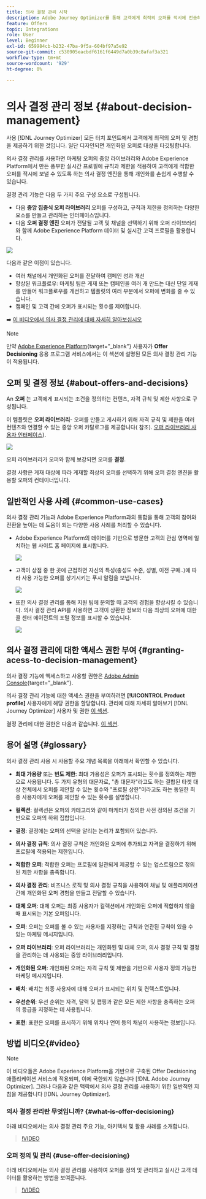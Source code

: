 ```yaml
---
title: 의사 결정 관리 시작
description: Adobe Journey Optimizer를 통해 고객에게 최적의 오퍼를 적시에 전송하는 방법을 살펴볼 수 있습니다
feature: Offers
topic: Integrations
role: User
level: Beginner
exl-id: 659984cb-b232-47ba-9f5a-604bf97a5e92
source-git-commit: c530905eacbdf6161f6449d7a0b39c8afaf3a321
workflow-type: tm+mt
source-wordcount: '929'
ht-degree: 0%

---
```


# 의사 결정 관리 정보 {#about-decision-management}

사용 [!DNL Journey Optimizer] 모든 터치 포인트에서 고객에게 최적의 오퍼 및 경험을 제공하기 위한 것입니다. 일단 디자인되면 개인화된 오퍼로 대상을 타깃팅합니다.

의사 결정 관리를 사용하면 마케팅 오퍼의 중앙 라이브러리와 Adobe Experience Platform에서 만든 풍부한 실시간 프로필에 규칙과 제한을 적용하여 고객에게 적합한 오퍼를 적시에 보낼 수 있도록 하는 의사 결정 엔진을 통해 개인화를 손쉽게 수행할 수 있습니다.

결정 관리 기능은 다음 두 가지 주요 구성 요소로 구성됩니다.

* 다음 **중앙 집중식 오퍼 라이브러리** 오퍼를 구성하고, 규칙과 제한을 정의하는 다양한 요소를 만들고 관리하는 인터페이스입니다.
* 다음 **오퍼 결정 엔진** 오퍼가 전달될 고객 및 채널을 선택하기 위해 오퍼 라이브러리와 함께 Adobe Experience Platform 데이터 및 실시간 고객 프로필을 활용합니다.

![](../assets/architecture.png)

다음과 같은 이점이 있습니다.

* 여러 채널에서 개인화된 오퍼를 전달하여 캠페인 성과 개선
* 향상된 워크플로우: 마케팅 팀은 게재 또는 캠페인을 여러 개 만드는 대신 단일 게재를 만들어 워크플로우를 개선하고 템플릿의 여러 부분에서 오퍼에 변화를 줄 수 있습니다.
* 캠페인 및 고객 간에 오퍼가 표시되는 횟수를 제어합니다.

➡️ [이 비디오에서 의사 결정 관리에 대해 자세히 알아보십시오](#video)


>[!NOTE]
>
>만약 [Adobe Experience Platform](https://experienceleague.adobe.com/docs/experience-platform/landing/home.html){target=&quot;_blank&quot;} 사용자가 **Offer Decisioning** 응용 프로그램 서비스에서는 이 섹션에 설명된 모든 의사 결정 관리 기능이 적용됩니다.

## 오퍼 및 결정 정보 {#about-offers-and-decisions}

An **오퍼** 는 고객에게 표시되는 조건을 정의하는 컨텐츠, 자격 규칙 및 제한 사항으로 구성됩니다.

이 템플릿은 **오퍼 라이브러리**- 오퍼를 만들고 게시하기 위해 자격 규칙 및 제한을 여러 컨텐츠와 연결할 수 있는 중앙 오퍼 카탈로그를 제공합니다( 참조). [오퍼 라이브러리 사용자 인터페이스](../get-started/user-interface.md)).

![](../assets/offer_structure.png)

오퍼 라이브러리가 오퍼와 함께 보강되면 오퍼를 **결정**.

결정 사항은 게재 대상에 따라 게재할 최상의 오퍼를 선택하기 위해 오퍼 결정 엔진을 활용할 오퍼의 컨테이너입니다.

## 일반적인 사용 사례 {#common-use-cases}

의사 결정 관리 기능과 Adobe Experience Platform과의 통합을 통해 고객의 참여와 전환을 높이는 데 도움이 되는 다양한 사용 사례를 처리할 수 있습니다.

* Adobe Experience Platform의 데이터를 기반으로 방문한 고객의 관심 영역에 일치하는 웹 사이트 홈 페이지에 표시합니다.

   ![](../assets/website.png)

* 고객이 상점 중 한 곳에 근접하면 자신의 특성(충성도 수준, 성별, 이전 구매..)에 따라 사용 가능한 오퍼를 상기시키는 푸시 알림을 보냅니다.

   ![](../assets/push_sample.png)

* 또한 의사 결정 관리를 통해 지원 팀에 문의할 때 고객의 경험을 향상시킬 수 있습니다. 의사 결정 관리 API를 사용하면 고객이 상환한 정보와 다음 최상의 오퍼에 대한 콜 센터 에이전트의 포털 정보를 표시할 수 있습니다.

   ![](../../assets/do-not-localize/call-center.png)

## 의사 결정 관리에 대한 액세스 권한 부여 {#granting-acess-to-decision-management}

의사 결정 기능에 액세스하고 사용할 권한은 [Adobe Admin Console](https://helpx.adobe.com/enterprise/managing/user-guide.html){target=&quot;_blank&quot;}.

의사 결정 관리 기능에 대한 액세스 권한을 부여하려면 **[!UICONTROL Product profile]** 사용자에게 해당 권한을 할당합니다. 관리에 대해 자세히 알아보기 [!DNL Journey Optimizer] 사용자 및 권한 [이 섹션](../../administration/permissions.md).

결정 관리에 대한 권한은 다음과 같습니다. [이 섹션](../../administration/high-low-permissions.md#decisions-permissions).

## 용어 설명 {#glossary}

의사 결정 관리 사용 시 사용할 주요 개념 목록을 아래에서 확인할 수 있습니다.

* **최대 가용량** 또는 **빈도 제한**: 최대 가용성은 오퍼가 표시되는 횟수를 정의하는 제한으로 사용됩니다. 두 가지 유형의 대문자로, &quot;총 대문자&quot;라고도 하는 결합된 타겟 대상 전체에서 오퍼를 제안할 수 있는 횟수와 &quot;프로필 상한&quot;이라고도 하는 동일한 최종 사용자에게 오퍼를 제안할 수 있는 횟수를 설명합니다.

* **컬렉션**: 컬렉션은 오퍼의 카테고리와 같이 마케터가 정의한 사전 정의된 조건을 기반으로 오퍼의 하위 집합입니다.

* **결정**: 결정에는 오퍼의 선택을 알리는 논리가 포함되어 있습니다.

* **의사 결정 규칙**: 의사 결정 규칙은 개인화된 오퍼에 추가되고 자격을 결정하기 위해 프로필에 적용되는 제한입니다.

* **적합한 오퍼**: 적합한 오퍼는 프로필에 일관되게 제공할 수 있는 업스트림으로 정의된 제한 사항을 충족합니다.

* **의사 결정 관리**: 비즈니스 로직 및 의사 결정 규칙을 사용하여 채널 및 애플리케이션 간에 개인화된 오퍼 경험을 만들고 전달할 수 있습니다.

* **대체 오퍼**: 대체 오퍼는 최종 사용자가 컬렉션에서 개인화된 오퍼에 적합하지 않을 때 표시되는 기본 오퍼입니다.

* **오퍼**: 오퍼는 오퍼를 볼 수 있는 사용자를 지정하는 규칙과 연관된 규칙이 있을 수 있는 마케팅 메시지입니다.

* **오퍼 라이브러리**: 오퍼 라이브러리는 개인화된 및 대체 오퍼, 의사 결정 규칙 및 결정을 관리하는 데 사용되는 중앙 라이브러리입니다.

* **개인화된 오퍼**: 개인화된 오퍼는 자격 규칙 및 제한을 기반으로 사용자 정의 가능한 마케팅 메시지입니다.

* **배치**: 배치는 최종 사용자에 대해 오퍼가 표시되는 위치 및 컨텍스트입니다.

* **우선순위**: 우선 순위는 자격, 달력 및 캡핑과 같은 모든 제한 사항을 충족하는 오퍼의 등급을 지정하는 데 사용됩니다.

* **표현**: 표현은 오퍼를 표시하기 위해 위치나 언어 등의 채널이 사용하는 정보입니다.

## 방법 비디오{#video}

>[!NOTE]
>
>이 비디오들은 Adobe Experience Platform을 기반으로 구축된 Offer Decisioning 애플리케이션 서비스에 적용되며, 이에 국한되지 않습니다 [!DNL Adobe Journey Optimizer]. 그러나 다음과 같은 맥락에서 의사 결정 관리를 사용하기 위한 일반적인 지침을 제공합니다 [!DNL Journey Optimizer].

### 의사 결정 관리란 무엇입니까? {#what-is-offer-decisioning}

아래 비디오에서는 의사 결정 관리 주요 기능, 아키텍처 및 활용 사례를 소개합니다.

>[!VIDEO](https://video.tv.adobe.com/v/326961?quality=12&learn=on)

### 오퍼 정의 및 관리 {#use-offer-decisioning}

아래 비디오에서는 의사 결정 관리를 사용하여 오퍼를 정의 및 관리하고 실시간 고객 데이터를 활용하는 방법을 보여줍니다.

>[!VIDEO](https://video.tv.adobe.com/v/326841?quality=12&learn=on)


